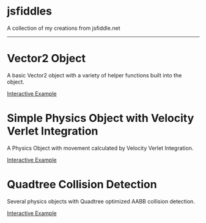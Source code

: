 # jsfiddles
A collection of my creations from jsfiddle.net

---

# Vector2 Object
A basic Vector2 object with a variety of helper functions built into the object.

[Interactive Example](https://jsfiddle.net/friedyeti/s4wyd2bk/)

# Simple Physics Object with Velocity Verlet Integration
A Physics Object with movement calculated by Velocity Verlet Integration.

[Interactive Example](https://jsfiddle.net/friedyeti/z5rupn1f/)


# Quadtree Collision Detection
Several physics objects with Quadtree optimized AABB collision detection.

[Interactive Example](https://jsfiddle.net/friedyeti/ecb083ug/)
